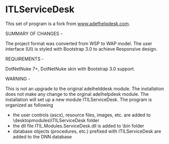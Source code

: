 ITLServiceDesk
===========
This set of program is a fork from www.adefhelpdesk.com.  

SUMMARY OF CHANGES - 

The project format was converted from WSP to WAP model.  The user interface (UI) is styled with Bootstrap 3.0 to achieve Responsive design.  

REQUIREMENTS - 

DotNetNuke 7+, DotNetNuke skin with Bootstrap 3.0 support.  

WARNING - 

This is not an upgrade to the original adelhelddesk module.  The installation does not make any change to the orginal adelhelpdesk module.  The installation will set up a new module ITILServiceDesk.  The program is organized as following

- the user controls (ascx), resource files, images, etc. are added to <DNNRoot>\desktopmodules\ITILServiceDesk folder
- the dll file ITIL.Modules.ServiceDesk.dll is added to <DNNRoot>\bin folder
- database objects (procedures, etc.) prefixed with ITILServiceDesk are added to the DNN database



